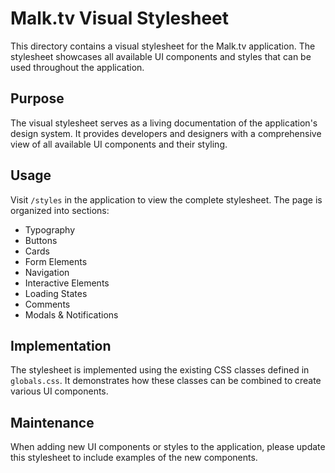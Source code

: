 # Malk.tv Visual Stylesheet

This directory contains a visual stylesheet for the Malk.tv application. The stylesheet showcases all available UI components and styles that can be used throughout the application.

## Purpose

The visual stylesheet serves as a living documentation of the application's design system. It provides developers and designers with a comprehensive view of all available UI components and their styling.

## Usage

Visit `/styles` in the application to view the complete stylesheet. The page is organized into sections:

- Typography
- Buttons
- Cards
- Form Elements
- Navigation
- Interactive Elements
- Loading States
- Comments
- Modals & Notifications

## Implementation

The stylesheet is implemented using the existing CSS classes defined in `globals.css`. It demonstrates how these classes can be combined to create various UI components.

## Maintenance

When adding new UI components or styles to the application, please update this stylesheet to include examples of the new components. 